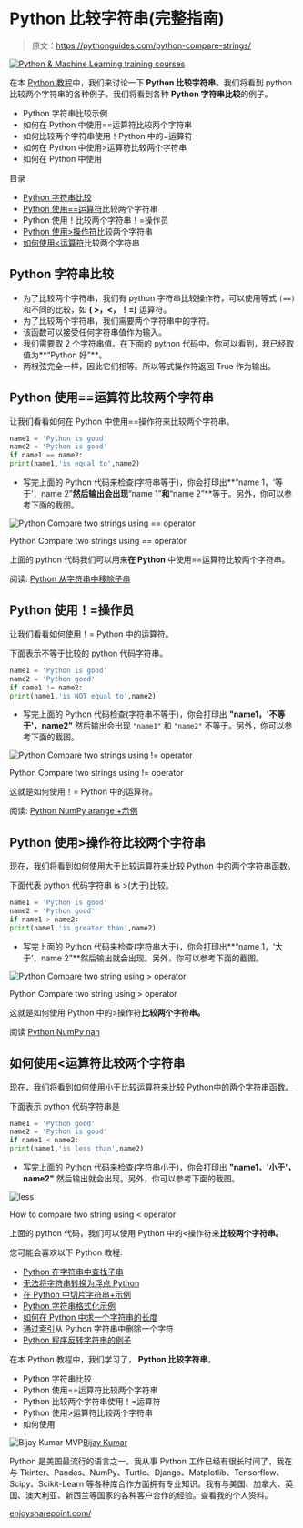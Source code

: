 # Python 比较字符串(完整指南)

> 原文：<https://pythonguides.com/python-compare-strings/>

[![Python & Machine Learning training courses](img/49ec9c6da89a04c9f45bab643f8c765c.png)](https://sharepointsky.teachable.com/p/python-and-machine-learning-training-course)

在本 [Python 教程](https://pythonguides.com/numpy/)中，我们来讨论一下 **Python 比较字符串**。我们将看到 python 比较两个字符串的各种例子。我们将看到各种 **Python 字符串比较**的例子。

*   Python 字符串比较示例
*   如何在 Python 中使用==运算符比较两个字符串
*   如何比较两个字符串使用！Python 中的=运算符
*   如何在 Python 中使用>运算符比较两个字符串
*   如何在 Python 中使用

目录

[](#)

*   [Python 字符串比较](#Python_string_comparison "Python string comparison")
*   [Python 使用==运算符](#Python_Compare_two_strings_using_operator "Python Compare two strings using == operator")比较两个字符串
*   Python 使用！比较两个字符串！=操作员
*   [Python 使用>操作符](#Python_Compare_two_string_using_%3E_operator "Python Compare two string using > operator")比较两个字符串
*   [如何使用<运算符](#How_to_compare_two_string_using_%3C_operator "How to compare two string using < operator")比较两个字符串

## Python 字符串比较

*   为了比较两个字符串，我们有 python 字符串比较操作符，可以使用等式 `(==)` 和不同的比较，如 **( >，<，！=)** 运算符。
*   为了比较两个字符串，我们需要两个字符串中的字符。
*   该函数可以接受任何字符串值作为输入。
*   我们需要取 2 个字符串值。在下面的 python 代码中，你可以看到，我已经取值为**“Python 好”**。
*   两根弦完全一样，因此它们相等。所以等式操作符返回 True 作为输出。

## Python 使用==运算符比较两个字符串

让我们看看如何在 Python 中使用==操作符来比较两个字符串。

```py
name1 = 'Python is good'
name2 = 'Python is good'
if name1 == name2:
print(name1,'is equal to',name2)
```

*   写完上面的 Python 代码来检查(字符串等于)，你会打印出**“name 1，‘等于’，name 2”**然后输出会出现**“name 1”**和**“name 2”**等于。另外，你可以参考下面的截图。

![Python Compare two strings using == operator](img/273ca0b107d1556936fc5481e352ded3.png "comp")

Python Compare two strings using == operator

上面的 python 代码我们可以用来**在 Python** 中使用==运算符比较两个字符串。

阅读: [Python 从字符串中移除子串](https://pythonguides.com/python-remove-substring-from-a-string/)

## Python 使用！=操作员

让我们看看如何使用！= Python 中的运算符。

下面表示不等于比较的 python 代码字符串。

```py
name1 = 'Python is good'
name2 = 'Python good'
if name1 != name2:
print(name1,'is NOT equal to',name2)
```

*   写完上面的 Python 代码检查(字符串不等于)，你会打印出 **"name1，'不等于'，name2"** 然后输出会出现 `"name1"` 和 `"name2"` 不等于。另外，你可以参考下面的截图。

![Python Compare two strings using != operator](img/e2af6deec3c0c45af8535c6f0cabe09f.png "not equal")

Python Compare two strings using != operator

这就是如何使用！= Python 中的运算符。

阅读: [Python NumPy arange +示例](https://pythonguides.com/python-numpy-arange/)

## Python 使用>操作符比较两个字符串

现在，我们将看到如何使用大于比较运算符来比较 Python 中的两个字符串函数。

下面代表 python 代码字符串 is >(大于)比较。

```py
name1 = 'Python is good'
name2 = 'Python good'
if name1 > name2:
print(name1,'is greater than',name2)
```

*   写完上面的 Python 代码来检查(字符串大于)，你会打印出**“name 1，‘大于’，name 2”**然后输出就会出现。另外，你可以参考下面的截图。

![Python Compare two string using > operator](img/cb771f7da9d0092c9725ee6590b3a9b7.png "greater")

Python Compare two string using > operator

这就是如何使用 Python 中的>操作符**比较两个字符串。**

阅读 [Python NumPy nan](https://pythonguides.com/python-numpy-nan/)

## 如何使用<运算符比较两个字符串

现在，我们将看到如何使用小于比较运算符来比较 Python[中的两个字符串函数。](https://python.org)

下面表示 python 代码字符串是

```py
name1 = 'Python good'
name2 = 'Python is good'
if name1 < name2:
print(name1,'is less than',name2)
```

*   写完上面的 Python 代码来检查(字符串小于)，你会打印出 **"name1，'小于'，name2"** 然后输出就会出现。另外，你可以参考下面的截图。

![less](img/21f156c7d5c58889c0b46135f57d1821.png "less")

How to compare two string using < operator

上面的 python 代码，我们可以使用 Python 中的<操作符来**比较两个字符串。**

您可能会喜欢以下 Python 教程:

*   [Python 在字符串中查找子串](https://pythonguides.com/python-find-substring-in-string/)
*   [无法将字符串转换为浮点 Python](https://pythonguides.com/could-not-convert-string-to-float-python/)
*   [在 Python 中切片字符串+示例](https://pythonguides.com/slicing-string-in-python/)
*   [Python 字符串格式化示例](https://pythonguides.com/python-string-formatting/)
*   [如何在 Python 中求一个字符串的长度](https://pythonguides.com/find-the-length-of-a-string-in-python/)
*   [通过索引](https://pythonguides.com/remove-character-from-python-string-through-index/)从 Python 字符串中删除一个字符
*   [Python 程序反转字符串的例子](https://pythonguides.com/python-program-to-reverse-a-string/)

在本 Python 教程中，我们学习了， **Python 比较字符串**。

*   Python 字符串比较
*   Python 使用==运算符比较两个字符串
*   Python 比较两个字符串使用！=运算符
*   Python 使用>运算符比较两个字符串
*   如何使用

![Bijay Kumar MVP](img/9cb1c9117bcc4bbbaba71db8d37d76ef.png "Bijay Kumar MVP")[Bijay Kumar](https://pythonguides.com/author/fewlines4biju/)

Python 是美国最流行的语言之一。我从事 Python 工作已经有很长时间了，我在与 Tkinter、Pandas、NumPy、Turtle、Django、Matplotlib、Tensorflow、Scipy、Scikit-Learn 等各种库合作方面拥有专业知识。我有与美国、加拿大、英国、澳大利亚、新西兰等国家的各种客户合作的经验。查看我的个人资料。

[enjoysharepoint.com/](https://enjoysharepoint.com/)[](https://www.facebook.com/fewlines4biju "Facebook")[](https://www.linkedin.com/in/fewlines4biju/ "Linkedin")[](https://twitter.com/fewlines4biju "Twitter")